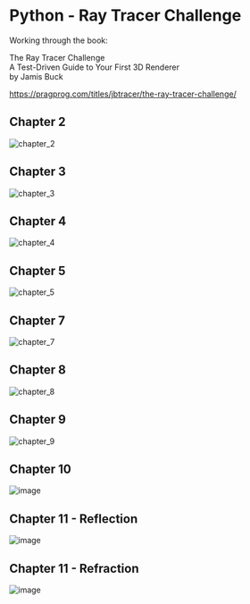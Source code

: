 # Python - Ray Tracer Challenge

Working through the book:

The Ray Tracer Challenge  
A Test-Driven Guide to Your First 3D Renderer  
by Jamis Buck  

https://pragprog.com/titles/jbtracer/the-ray-tracer-challenge/

## Chapter 2
![chapter_2](https://user-images.githubusercontent.com/392577/192130419-f8bc8b8d-7bdf-4333-b083-d2147a6391c1.png)

## Chapter 3
![chapter_3](https://user-images.githubusercontent.com/392577/192130424-60db72db-d90e-461c-836c-0f78084c1a42.png)

## Chapter 4
![chapter_4](https://user-images.githubusercontent.com/392577/192130425-4f9ff6e8-ebf1-404b-8f4f-0bf601a5138e.png)

## Chapter 5
![chapter_5](https://user-images.githubusercontent.com/392577/192130430-06849013-3b9e-48b9-9a40-ce648d3ed283.png)

## Chapter 7
![chapter_7](https://user-images.githubusercontent.com/392577/192130432-1e02c2ee-d20f-440f-b024-06b9b2cdb9a8.png)

## Chapter 8
![chapter_8](https://user-images.githubusercontent.com/392577/192130437-3660382a-ce8b-43d9-9df8-0fd41525d905.png)

## Chapter 9
![chapter_9](https://user-images.githubusercontent.com/392577/192133933-12883554-b79a-4772-8ed4-ada9c92020e3.png)

## Chapter 10
![image](https://user-images.githubusercontent.com/392577/193199115-8e18f848-8f12-4c0a-b53d-d2db681fbbe9.png)

## Chapter 11 - Reflection
![image](https://user-images.githubusercontent.com/392577/193380203-7264813e-e488-4528-9b1b-39906ab084f6.png)

## Chapter 11 - Refraction
![image](https://user-images.githubusercontent.com/392577/193986536-ced561ff-fc72-4e19-94c2-6962083ea6f7.png)
